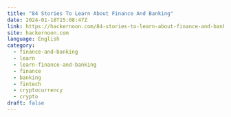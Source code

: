```yaml
---
title: "84 Stories To Learn About Finance And Banking"
date: 2024-01-18T15:08:47Z
link: https://hackernoon.com/84-stories-to-learn-about-finance-and-banking?source=rss&utm_medium=RSS&utm_source=news.12bit.vn
site: hackernoon.com
language: English
category:
  - finance-and-banking
  - learn
  - learn-finance-and-banking
  - finance
  - banking
  - fintech
  - cryptocurrency
  - crypto
draft: false
---
```

